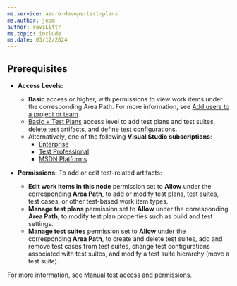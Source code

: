 ```yaml
---
ms.service: azure-devops-test-plans
ms.author: jeom
author: raviLiftr
ms.topic: include
ms.date: 03/12/2024
---
```



## Prerequisites

- **Access Levels:**
  - **Basic** access or higher, with permissions to view work items under the corresponding Area Path. For more information, see [Add users to a project or team](../../organizations/security/add-users-team-project.md).
  - [Basic + Test Plans](https://marketplace.visualstudio.com/items?itemName=ms.vss-testmanager-web) access level to add test plans and test suites, delete test artifacts, and define test configurations.
  - Alternatively, one of the following **Visual Studio subscriptions**:
    - [Enterprise](https://visualstudio.microsoft.com/vs/enterprise/)
    - [Test Professional](https://visualstudio.microsoft.com/vs/test-professional/)
    - [MSDN Platforms](https://visualstudio.microsoft.com/msdn-platforms/)

- **Permissions:** To add or edit test-related artifacts:
  - **Edit work items in this node** permission set to **Allow** under the corresponding **Area Path**, to add or modify test plans, test suites, test cases, or other test-based work item types.
  - **Manage test plans** permission set to **Allow** under the corresponding **Area Path**, to modify test plan properties such as build and test settings.
  - **Manage test suites** permission set to **Allow** under the corresponding **Area Path**, to create and delete test suites, add and remove test cases from test suites, change test configurations associated with test suites, and modify a test suite hierarchy (move a test suite).

For more information, see [Manual test access and permissions](../manual-test-permissions.md).
